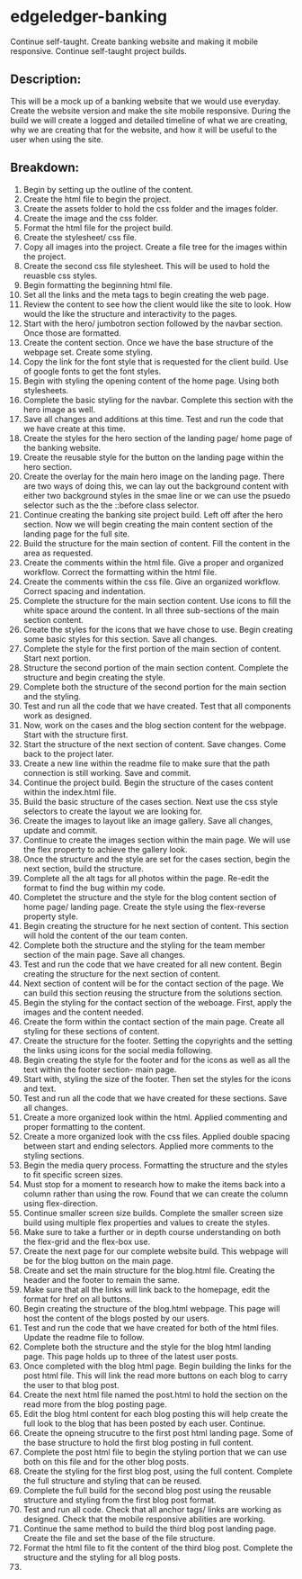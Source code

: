 # edgeledger-banking
Continue self-taught. Create banking website and making it mobile responsive. Continue self-taught project builds.


## Description: 
This will be a mock up of a banking website that we would use everyday. Create the website version and make the site mobile responsive. During the build we will create a logged and detailed timeline of what we are creating, why we are creating that for the website, and how it will be useful to the user when using the site. 

## Breakdown:
1. Begin by setting up the outline of the content. 
2. Create the html file to begin the project. 
3. Create the assets folder to hold the css folder and the images folder.
4. Create the image and the css folder.
5. Format the html file for the project build.
6. Create the stylesheet/ css file.
7. Copy all images into the project. Create a file tree for the images within the project.
8. Create the second css file stylesheet. This will be used to hold the reuasble css styles.
9. Begin formatting the beginning html file.
10. Set all the links and the meta tags to begin creating the web page. 
11. Review the content to see how the client would like the site to look. How would the like the structure and interactivity to the pages.
12. Start with the hero/ jumbotron section followed by the navbar section. Once those are formatted. 
13. Create the content section. Once we have the base structure of the webpage set. Create some styling.
14. Copy the link for the font style that is requested for the client build. Use of google fonts to get the font styles.
15. Begin with styling the opening content of the home page. Using both stylesheets. 
16. Complete the basic styling for the navbar. Complete this section with the hero image as well.
17. Save all changes and additions at this time. Test and run the code that we have create at this time.
18. Create the styles for the hero section of the landing page/ home page of the banking website.
19. Create the reusable style for the button on the landing page within the hero section.
20. Create the overlay for the main hero image on the landing page. There are two ways of doing this, we can lay out the background content with either two background styles in the smae line or we can use the psuedo selector such as the the ::before class selector. 
21. Continue creating the banking site project build. Left off after the hero section. Now we will begin creating the main content section of the landing page for the full site.
22. Build the structure for the main section of content. Fill the content in the area as requested.
23. Create the comments within the html file. Give a proper and organized workflow. Correct the formatting within the html file.
24. Create the comments within the css file. Give an organized workflow. Correct spacing and indentation.
25. Complete the structure for the main section content. Use icons to fill the white space around the content. In all three sub-sections of the main section content.
26. Create the styles for the icons that we have chose to use. Begin creating some basic styles for this section. Save all changes.
27. Complete the style for the first portion of the main section of content. Start next portion.
28. Structure the second portion of the main section content. Complete the structure and begin creating the style.
29. Complete both the structure of the second portion for the main section and the styling. 
30. Test and run all the code that we have created. Test that all components work as designed.
31. Now, work on the cases and the blog section content for the webpage. Start with the structure first.
32. Start the structure of the next section of content. Save changes. Come back to the project later.
33. Create a new line within the readme file to make sure that the path connection is still working. Save and commit.
34. Continue the project build. Begin the structure of the cases content within the index.html file. 
35. Build the basic structure of the cases section. Next use the css style selectors to create the layout we are looking for. 
36. Create the images to layout like an image gallery. Save all changes, update and commit.
37. Continue to create the images section within the main page. We will use the flex property to achieve the gallery look.
38. Once the structure and the style are set for the cases section, begin the next section, build the structure.
39. Complete all the alt tags for all photos within the page. Re-edit the format to find the bug within my code.
40. Completet the structure and the style for the blog content section of home page/ landing page. Create the style using the flex-reverse property style.
41. Begin creating the structure for he next section of content. This section will hold the content of the our team conten.
42. Complete both the structure and the styling for the team member section of the main page. Save all changes.
43. Test and run the code that we have created for all new content. Begin creating the structure for the next section of content. 
44. Next section of content will be for the contact section of the page. We can build this section reusing the structure from the solutions section.
45. Begin the styling for the contact section of the weboage. First, apply the images and the content needed.
46. Create the form within the contact section of the main page. Create all styling for these sections of content.
47. Create the structure for the footer. Setting the copyrights and the setting the links using icons for the social media following.
48. Begin creating  the style for the footer and for the icons as well as all the text within the footer section- main page.
49. Start with, styling the size of the footer. Then set the styles for the icons and text.
50. Test and run all the code that we have created for these sections. Save all changes.
51. Create a more organized look within the html. Applied commenting and proper formatting to the content. 
52. Create a more organized look with the css files. Applied double spacing between start and ending selectors. Applied more comments to the styling sections.
53. Begin the media query process. Formatting the structure and the styles to fit specific screen sizes.
54. Must stop for a moment to research how to make the items back into a column rather than using the row. Found that we can create the column using flex-direction.
55. Continue smaller screen size builds. Complete the smaller screen size build using multiple flex properties and values to create the styles.
56. Make sure to take a further or in depth course understanding on both the flex-grid and the flex-box use. 
57. Create the next page for our complete website build. This webpage will be for the blog button on the main page. 
58. Create and set the main structure for the blog.html file. Creating the header and the footer to remain the same. 
59. Make sure that all the links will link back to the homepage, edit the format for href on all buttons.
60. Begin creating the structure of the blog.html webpage. This page will host the content of the blogs posted by our users.
61. Test and run the code that we have created for both of the html files. Update the readme file to follow.
62. Complete both the structure and the style for the blog html landing page. This page holds up to three of the latest user posts.
63. Once completed with the blog html page. Begin building the links for the post html file. This will link the read more buttons on each blog to carry the user to that blog post.
64. Create the next html file named the post.html to hold the section on the read more from the blog posting page.
65. Edit the blog html content for each blog posting this will help create the full look to the blog that has been posted by each user. Continue.
66. Create the opneing strucutre to the first post html landing page. Some of the base structure to hold the first blog posting in full content.
67. Complete the post html file to begin the styling portion that we can use both on this file and for the other blog posts.
68. Create the styling for the first blog post, using the full content. Complete the full structure and styling that can be reused.
69. Complete the full build for the second blog post using the reusable structure and styling from the first blog post format.
70. Test and run all code. Check that all anchor tags/ links are working as designed. Check that the mobile responsive abilities are working.
71. Continue the same method to build the third blog post landing page. Create the file and set the base of the file structure.
72. Format the html file to fit the content of the third blog post. Complete the structure and the styling for all blog posts.
73. 
